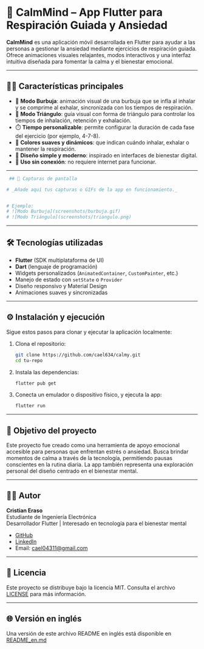 # 🌿 CalmMind – App Flutter para Respiración Guiada y Ansiedad

**CalmMind** es una aplicación móvil desarrollada en Flutter para ayudar a las personas a gestionar la ansiedad mediante ejercicios de respiración guiada. Ofrece animaciones visuales relajantes, modos interactivos y una interfaz intuitiva diseñada para fomentar la calma y el bienestar emocional.

---

## 🧘‍♀️ Características principales

- 🎈 **Modo Burbuja**: animación visual de una burbuja que se infla al inhalar y se comprime al exhalar, sincronizada con los tiempos de respiración.
- 🔺 **Modo Triángulo**: guía visual con forma de triángulo para controlar los tiempos de inhalación, retención y exhalación.
- ⏱️ **Tiempo personalizable**: permite configurar la duración de cada fase del ejercicio (por ejemplo, 4-7-8).
- 🎨 **Colores suaves y dinámicos**: que indican cuándo inhalar, exhalar o mantener la respiración.
- 📱 **Diseño simple y moderno**: inspirado en interfaces de bienestar digital.
- 🔄 **Uso sin conexión**: no requiere internet para funcionar.

---
```bash
 ## 📸 Capturas de pantalla

# _Añade aquí tus capturas o GIFs de la app en funcionamiento._


# Ejemplo:
# ![Modo Burbuja](screenshots/burbuja.gif)
# ![Modo Triángulo](screenshots/triangulo.png)
```

---

## 🛠️ Tecnologías utilizadas

- **Flutter** (SDK multiplataforma de UI)
- **Dart** (lenguaje de programación)
- Widgets personalizados (`AnimatedContainer`, `CustomPainter`, etc.)
- Manejo de estado con `setState` o `Provider`
- Diseño responsivo y Material Design
- Animaciones suaves y sincronizadas

---

## ⚙️ Instalación y ejecución

Sigue estos pasos para clonar y ejecutar la aplicación localmente:

1. Clona el repositorio:
   ```bash
   git clone https://github.com/cael634/calmy.git
   cd tu-repo
   ```

2. Instala las dependencias:
   ```bash
   flutter pub get
   ```

3. Conecta un emulador o dispositivo físico, y ejecuta la app:
   ```bash
   flutter run
   ```

---

## 🎯 Objetivo del proyecto

Este proyecto fue creado como una herramienta de apoyo emocional accesible para personas que enfrentan estrés o ansiedad. Busca brindar momentos de calma a través de la tecnología, permitiendo pausas conscientes en la rutina diaria. La app también representa una exploración personal del diseño centrado en el bienestar mental.

---

## 👨‍💻 Autor

**Cristian Eraso**  
Estudiante de Ingeniería Electrónica  
Desarrollador Flutter | Interesado en tecnología para el bienestar mental  

- [GitHub](https://github.com/cael634)  
- [LinkedIn]([https://www.linkedin.com/in/tu-usuario](https://www.linkedin.com/in/cristian-eraso-b41221161/))  
- Email: cael04311@gmail.com  

---

## 📄 Licencia

Este proyecto se distribuye bajo la licencia MIT. Consulta el archivo [LICENSE](LICENSE) para más información.

---

## 🌐 Versión en inglés

Una versión de este archivo README en inglés está disponible en [README_en.md](README_en.md)
